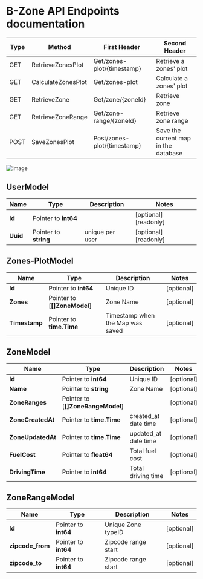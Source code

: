 
# B-Zone API Endpoints documentation




| Type | Method              | First Header      | Second Header                              |
|------|---------------------|-------------------|--------------------------------------------|
| GET  | RetrieveZonesPlot  | Get/zones-plot/{timestamp}   | Retrieve a zones' plot           |
| GET  | CalculateZonesPlot | Get/zones-plot               |        Calculate a zones' plot   |
| GET  | RetrieveZone       | Get/zone/{zoneId}            | Retrieve zone                    |
| GET  | RetrieveZoneRange  | Get/zone-range/{zoneId}      | Retrieve zone range              |
| POST | SaveZonesPlot      | Post/zones-plot/{timestamp}  | Save the current map in the database|


![image](https://user-images.githubusercontent.com/64141509/223172499-ed7ff3bb-a0e0-4a2a-844e-0fcf568be519.png)

## UserModel

| Name          | Type                  | Description                            | Notes                 |
|---------------|-----------------------|----------------------------------------|-----------------------|
| **Id**        | Pointer to **int64**  |                                        | [optional] [readonly] |
| **Uuid**      | Pointer to **string** | unique per user                        | [optional] [readonly] |



## Zones-PlotModel
| Name          | Type                              | Description                            | Notes      |
|---------------|-----------------------------------|----------------------------------------|------------|
| **Id**        | Pointer to **int64**              | Unique ID                              | [optional] |
| **Zones**     | Pointer to [**[]ZoneModel**]      | Zone Name                              | [optional] |
| **Timestamp** | Pointer to **time.Time**           | Timestamp when the Map was saved      | [optional] |

## ZoneModel

| Name               | Type                                                 | Description          | Notes                 |
|--------------------|------------------------------------------------------|----------------------|-----------------------|
| **Id**             | Pointer to **int64**                                 | Unique ID            | [optional]            |
| **Name**           | Pointer to **string**                                | Zone Name            | [optional]            |
| **ZoneRanges**     | Pointer to [**[]ZoneRangeModel**]                    |                      | [optional]            |
| **ZoneCreatedAt**  | Pointer to **time.Time**                             | created_at date time | [optional]            |
| **ZoneUpdatedAt**  | Pointer to **time.Time**                             | updated_at date time | [optional]            |
| **FuelCost**       | Pointer to **float64**                               | Total fuel cost      | [optional]            |
| **DrivingTime**    | Pointer to **int64**                                 | Total driving time   | [optional]            |

## ZoneRangeModel

| Name               | Type                                                 | Description          | Notes                 |
|--------------------|------------------------------------------------------|----------------------|-----------------------|
| **Id**             | Pointer to **int64**                                 | Unique Zone typeID   | [optional]            |
| **zipcode_from**   | Pointer to **int64**                                 | Zipcode range start  | [optional]            |
| **zipcode_to**     | Pointer to **int64**                                 | Zipcode range start  | [optional]            |




